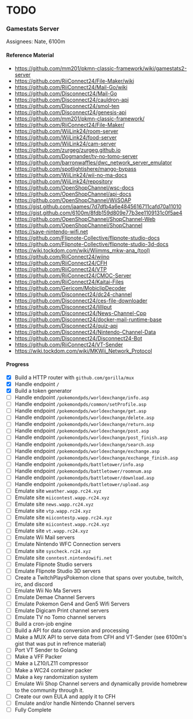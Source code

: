 # TODO

### Gamestats Server

Assignees: Nate, 6100m

#### Reference Material
 - https://github.com/mm201/pkmn-classic-framework/wiki/gamestats2-server
 - https://github.com/RiiConnect24/File-Maker/wiki
 - https://github.com/RiiConnect24/Mail-Go/wiki
 - https://github.com/Disconnect24/Mail-Go
 - https://github.com/Disconnect24/cauldron-api
 - https://github.com/Disconnect24/smol-ten
 - https://github.com/Disconnect24/genesis-api
 - https://github.com/mm201/pkmn-classic-framework/
 - https://github.com/RiiConnect24/File-Maker/
 - https://github.com/WiiLink24/room-server
 - https://github.com/WiiLink24/food-server
 - https://github.com/WiiLink24/cam-server
 - https://github.com/zurgeg/zurgeg.github.io
 - https://github.com/Dogmander/tv-no-tomo-server
 - https://github.com/barronwaffles/dwc_network_server_emulator
 - https://github.com/spotlightishere/mango-bypass
 - https://github.com/WiiLink24/wii-no-ma-docs
 - https://github.com/WiiLink24/repository
 - https://github.com/OpenShopChannel/wsc-docs
 - https://github.com/OpenShopChannel/api-docs
 - https://github.com/OpenShopChannel/WiiSOAP
 - https://gist.github.com/jaames/7d7dfb4a6e4845616711cafd70a11010
 - https://gist.github.com/6100m/8fdb159d809e77b3ee1109131c0f5ae4
 - https://github.com/OpenShopChannel/ShopChannel-Web
 - https://github.com/OpenShopChannel/ShopChannel
 - https://save-nintendo-wifi.net
 - https://github.com/Flipnote-Collective/flipnote-studio-docs
 - https://github.com/Flipnote-Collective/flipnote-studio-3d-docs
 - https://wiki.tockdom.com/wiki/Wiimms_mkw-ana_(tool)
 - https://github.com/RiiConnect24/wiino
 - https://github.com/RiiConnect24/CFH
 - https://github.com/RiiConnect24/VTP
 - https://github.com/RiiConnect24/CMOC-Server
 - https://github.com/RiiConnect24/Kaitai-Files
 - https://github.com/Gericom/MobiclipDecoder
 - https://github.com/Disconnect24/dc24-channel
 - https://github.com/Disconnect24/ces-file-downloader
 - https://github.com/Disconnect24/lilliput
 - https://github.com/Disconnect24/News-Channel-Cpp
 - https://github.com/Disconnect24/docker-mail-runtime-base
 - https://github.com/Disconnect24/quiz-api
 - https://github.com/Disconnect24/Nintendo-Channel-Data
 - https://github.com/Disconnect24/Disconnect24-Bot
 - https://github.com/RiiConnect24/VT-Sender
 - https://wiki.tockdom.com/wiki/MKWii_Network_Protocol
#### Progress
 - [x] Build a HTTP router with `github.com/gorilla/mux`
 - [x] Handle endpoint `/`
 - [x] Build a token generator
 - [ ] Handle endpoint `/pokemondpds/worldexchange/info.asp`
 - [ ] Handle endpoint `/pokemondpds/common/setProfile.asp`
 - [ ] Handle endpoint `/pokemondpds/worldexchange/get.asp`
 - [ ] Handle endpoint `/pokemondpds/worldexchange/delete.asp`
 - [ ] Handle endpoint `/pokemondpds/worldexchange/return.asp`
 - [ ] Handle endpoint `/pokemondpds/worldexchange/post.asp`
 - [ ] Handle endpoint `/pokemondpds/worldexchange/post_finish.asp`
 - [ ] Handle endpoint `/pokemondpds/worldexchange/search.asp`
 - [ ] Handle endpoint `/pokemondpds/worldexchange/exchange.asp`
 - [ ] Handle endpoint `/pokemondpds/worldexchange/exchange_finish.asp`
 - [ ] Handle endpoint `/pokemondpds/battletower/info.asp`
 - [ ] Handle endpoint `/pokemondpds/battletower/roomnum.asp`
 - [ ] Handle endpoint `/pokemondpds/battletower/download.asp`
 - [ ] Handle endpoint `/pokemondpds/battletower/upload.asp`
 - [ ] Emulate site `weather.wapp.rc24.xyz`
 - [ ] Emulate site `miicontest.wapp.rc24.xyz`
 - [ ] Emulate site `news.wapp.rc24.xyz`
 - [ ] Emulate site `vtp.wapp.rc24.xyz`
 - [ ] Emulate site `miicontestp.wapp.rc24.xyz`
 - [ ] Emulate site `miicontest.wapp.rc24.xyz`
 - [ ] Emulate site `vt.wapp.rc24.xyz`
 - [ ] Emulate Wii Mail servers 
 - [ ] Emulate Nintendo WFC Connection servers
 - [ ] Emulate site `syscheck.rc24.xyz`
 - [ ] Emulate site `conntest.nintendowifi.net`
 - [ ] Emulate Flipnote Studio servers
 - [ ] Emulate Flipnote Studio 3D servers
 - [ ] Create a TwitchPlaysPokemon clone that spans over youtube, twitch, irc, and discord
 - [ ] Emulate Wii No Ma Servers
 - [ ] Emulate Demae Channel Servers
 - [ ] Emulate Pokemon Gen4 and Gen5 Wifi Servers
 - [ ] Emulate Digicam Print channel servers
 - [ ] Emulate TV no Tomo channel servers
 - [ ] Build a cron-job engine
 - [ ] Build a API for data conversion and processing
 - [ ] Make a MUX API to serve data from CFH and VT-Sender (see 6100m's gist that was put in refrence material)
 - [ ] Port VT Sender to Golang
 - [ ] Make a VFF Packer
 - [ ] Make a LZ10/LZ11 compressor
 - [ ] Make a WC24 container packer
 - [ ] Make a key randomization system
 - [ ] Emulate Wii Shop Channel servers and dynamically provide homebrew to the community through it.
 - [ ] Create our own EULA and apply it to CFH
 - [ ] Emulate and/or handle Nintendo Channel servers
 - [ ] Fully Complete